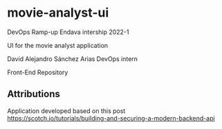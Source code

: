 # movie-analyst-ui

DevOps Ramp-up Endava intership 2022-1

UI for the movie analyst application

David Alejandro Sánchez Arias
DevOps intern


Front-End Repository
## Attributions
Application developed based on this post https://scotch.io/tutorials/building-and-securing-a-modern-backend-api